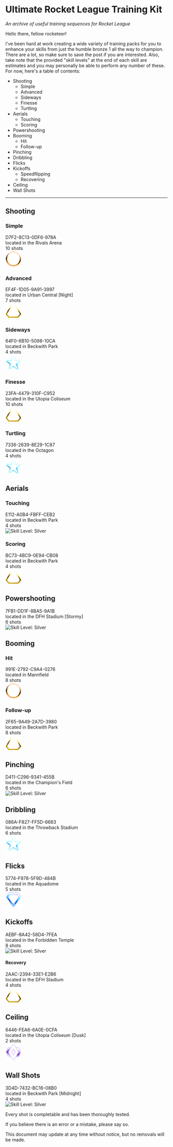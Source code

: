 # Ultimate Rocket League Training Kit

*An archive of useful training sequences for Rocket League*

Hello there, fellow rocketeer!

I've been hard at work creating a wide variety of training packs for you to enhance your skills from just the humble bronze 1 all the way to champion. There are a lot, so make sure to save the post if you are interested. Also, take note that the provided "skill levels" at the end of each skill are estimates and you may personally be able to perform any number of these. For now, here's a table of contents:

* Shooting
   * Simple
   * Advanced
   * Sideways
   * Finesse
   * Turtling
* Aerials
   * Touching
   * Scoring
* Powershooting
* Booming
   * Hit
   * Follow-up
* Pinching
* Dribbling
* Flicks
* Kickoffs
   * Speedflipping
   * Recovering
* Ceiling
* Wall Shots

-----

## Shooting

### Simple

D7F2-8C13-0DF6-978A  
located in the Rivals Arena  
10 shots  
![Skill Level: Bronze](/img/rl/bronze.png)

### Advanced

EF4F-1D05-9A91-3997  
located in Urban Central [Night]  
7 shots  
![Skill Level: Gold](/img/rl/gold.png)

### Sideways

64F0-6B10-5098-10CA  
located in Beckwith Park  
4 shots  
![Skill Level: Platinum](/img/rl/platinum.png)

### Finesse

23FA-4479-310F-C952  
located in the Utopia Coliseum  
10 shots  
![Skill Level: Gold](/img/rl/gold.png)

### Turtling

7336-2639-8E29-1C87  
located in the Octagon  
4 shots  
![Skill Level: Platinum](/img/rl/platinum.png)

## Aerials

### Touching

E112-A0B4-FBFF-CEB2  
located in Beckwith Park  
4 shots  
![Skill Level: Silver](/img/rl/silver.png)

### Scoring

BC73-4BC9-0E94-CB08  
located in Beckwith Park  
4 shots  
![Skill Level: Gold](/img/rl/gold.png)

## Powershooting

7FB1-DD1F-8BA5-9A1B  
located in the DFH Stadium [Stormy]  
6 shots  
![Skill Level: Silver](/img/rl/silver.png)

## Booming

### Hit

991E-2792-C9A4-0276  
located in Mannfield  
8 shots  
![Skill Level: Bronze](/img/rl/bronze.png)

### Follow-up

2F65-9A49-2A7D-3980  
located in Beckwith Park  
8 shots  
![Skill Level: Gold](/img/rl/gold.png)

## Pinching

D411-C296-9341-455B  
located in the Champion's Field  
6 shots  
![Skill Level: Silver](/img/rl/silver.png)

## Dribbling

086A-F827-FF5D-6683  
located in the Throwback Stadium  
6 shots  
![Skill Level: Platinum](/img/rl/platinum.png)

## Flicks

5774-F978-5F9D-484B  
located in the Aquadome  
5 shots  
![Skill Level: Diamond](/img/rl/diamond.png)

## Kickoffs

AEBF-8A42-58D4-7FEA  
located in the Forbidden Temple  
8 shots  
![Skill Level: Silver](/img/rl/silver.png)

#### Recovery

2AAC-2394-33E1-E2B6  
located in the DFH Stadium  
4 shots  
![Skill Level: Gold](/img/rl/gold.png)

## Ceiling

6446-FEA6-6A0E-0CFA  
located in the Utopia Coliseum [Dusk]  
2 shots  
![Skill Level: Champion](/img/rl/champion.png)

## Wall Shots

3D4D-7432-BC16-08B0  
located in Beckwith Park [Midnight]  
4 shots  
![Skill Level: Silver](/img/rl/silver.png)


Every shot is completable and has been thoroughly tested.

If you believe there is an error or a mistake, please say so.

This document may update at any time without notice, but no removals will be made.
